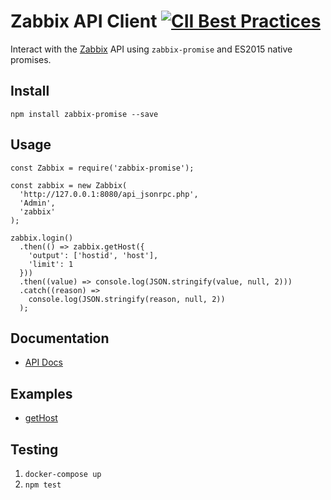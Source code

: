 # Zabbix API Client [![CII Best Practices](https://bestpractices.coreinfrastructure.org/projects/849/badge)](https://bestpractices.coreinfrastructure.org/projects/849)

Interact with the [Zabbix](https://www.zabbix.com/documentation/3.0/manual/api) API using `zabbix-promise` and ES2015 native promises.

## Install

`npm install zabbix-promise --save`

## Usage

```
const Zabbix = require('zabbix-promise');

const zabbix = new Zabbix(
  'http://127.0.0.1:8080/api_jsonrpc.php',
  'Admin',
  'zabbix'
);

zabbix.login()
  .then(() => zabbix.getHost({
    'output': ['hostid', 'host'],
    'limit': 1
  }))
  .then((value) => console.log(JSON.stringify(value, null, 2)))
  .catch((reason) =>
    console.log(JSON.stringify(reason, null, 2))
  );
```

## Documentation

- [API Docs](docs/index.md)

## Examples

- [getHost](examples/getHost.js)

## Testing

1. `docker-compose up`
2. `npm test`
